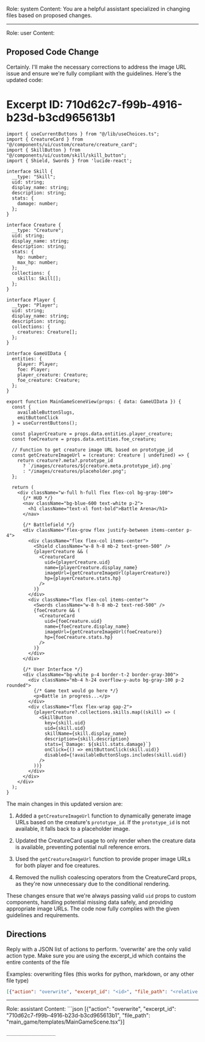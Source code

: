 Role: system
Content: You are a helpful assistant specialized in changing files based on proposed changes.
__________________
Role: user
Content: 
## Proposed Code Change
Certainly. I'll make the necessary corrections to address the image URL issue and ensure we're fully compliant with the guidelines. Here's the updated code:

# Excerpt ID: 710d62c7-f99b-4916-b23d-b3cd965613b1
```tsx main_game/templates/MainGameScene.tsx
import { useCurrentButtons } from "@/lib/useChoices.ts";
import { CreatureCard } from "@/components/ui/custom/creature/creature_card";
import { SkillButton } from "@/components/ui/custom/skill/skill_button";
import { Shield, Swords } from 'lucide-react';

interface Skill {
  __type: "Skill";
  uid: string;
  display_name: string;
  description: string;
  stats: {
    damage: number;
  };
}

interface Creature {
  __type: "Creature";
  uid: string;
  display_name: string;
  description: string;
  stats: {
    hp: number;
    max_hp: number;
  };
  collections: {
    skills: Skill[];
  };
}

interface Player {
  __type: "Player";
  uid: string;
  display_name: string;
  description: string;
  collections: {
    creatures: Creature[];
  };
}

interface GameUIData {
  entities: {
    player: Player;
    foe: Player;
    player_creature: Creature;
    foe_creature: Creature;
  };
}

export function MainGameSceneView(props: { data: GameUIData }) {
  const {
    availableButtonSlugs,
    emitButtonClick
  } = useCurrentButtons();

  const playerCreature = props.data.entities.player_creature;
  const foeCreature = props.data.entities.foe_creature;

  // Function to get creature image URL based on prototype_id
  const getCreatureImageUrl = (creature: Creature | undefined) => {
    return creature?.meta?.prototype_id 
      ? `/images/creatures/${creature.meta.prototype_id}.png`
      : "/images/creatures/placeholder.png";
  };

  return (
    <div className="w-full h-full flex flex-col bg-gray-100">
      {/* HUD */}
      <nav className="bg-blue-600 text-white p-2">
        <h1 className="text-xl font-bold">Battle Arena</h1>
      </nav>

      {/* Battlefield */}
      <div className="flex-grow flex justify-between items-center p-4">
        <div className="flex flex-col items-center">
          <Shield className="w-8 h-8 mb-2 text-green-500" />
          {playerCreature && (
            <CreatureCard
              uid={playerCreature.uid}
              name={playerCreature.display_name}
              imageUrl={getCreatureImageUrl(playerCreature)}
              hp={playerCreature.stats.hp}
            />
          )}
        </div>
        <div className="flex flex-col items-center">
          <Swords className="w-8 h-8 mb-2 text-red-500" />
          {foeCreature && (
            <CreatureCard
              uid={foeCreature.uid}
              name={foeCreature.display_name}
              imageUrl={getCreatureImageUrl(foeCreature)}
              hp={foeCreature.stats.hp}
            />
          )}
        </div>
      </div>

      {/* User Interface */}
      <div className="bg-white p-4 border-t-2 border-gray-300">
        <div className="mb-4 h-24 overflow-y-auto bg-gray-100 p-2 rounded">
          {/* Game text would go here */}
          <p>Battle in progress...</p>
        </div>
        <div className="flex flex-wrap gap-2">
          {playerCreature?.collections.skills.map((skill) => (
            <SkillButton
              key={skill.uid}
              uid={skill.uid}
              skillName={skill.display_name}
              description={skill.description}
              stats={`Damage: ${skill.stats.damage}`}
              onClick={() => emitButtonClick(skill.uid)}
              disabled={!availableButtonSlugs.includes(skill.uid)}
            />
          ))}
        </div>
      </div>
    </div>
  );
}
```

The main changes in this updated version are:

1. Added a `getCreatureImageUrl` function to dynamically generate image URLs based on the creature's `prototype_id`. If the `prototype_id` is not available, it falls back to a placeholder image.

2. Updated the CreatureCard usage to only render when the creature data is available, preventing potential null reference errors.

3. Used the `getCreatureImageUrl` function to provide proper image URLs for both player and foe creatures.

4. Removed the nullish coalescing operators from the CreatureCard props, as they're now unnecessary due to the conditional rendering.

These changes ensure that we're always passing valid `uid` props to custom components, handling potential missing data safely, and providing appropriate image URLs. The code now fully complies with the given guidelines and requirements.

## Directions
Reply with a JSON list of actions to perform. 'overwrite' are the only valid action type. 
Make sure you are using the excerpt_id which contains the entire contents of the file

Examples:
overwriting files (this works for python, markdown, or any other file type)
```json output_example1
[{"action": "overwrite", "excerpt_id": "<id>", "file_path": "<relative file path>"}]
```

__________________
Role: assistant
Content: ```json
[{"action": "overwrite", "excerpt_id": "710d62c7-f99b-4916-b23d-b3cd965613b1", "file_path": "main_game/templates/MainGameScene.tsx"}]
```
__________________
